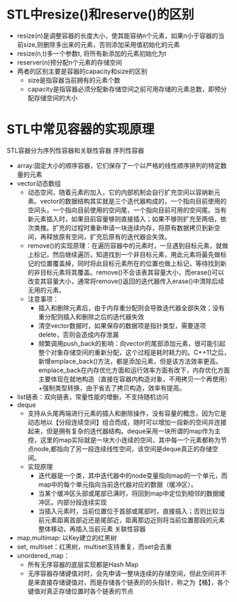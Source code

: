 # STL中resize()和reserve()的区别
+ resize(n)是调整容器的长度大小，使其能容纳n个元素，如果n小于容器的当前size,则删除多出来的元素，否则添加采用值初始化的元素
+ resize(n,t)多一个参数t, 将所有新添加的元素初始化为t
+ reserver(n)预分配n个元素的存储空间
+ 两者的区别主要是容器的capacity和size的区别
	+ size是指容器当前拥有的元素个数
	+ capacity是指容器必须分配新存储空间之前可用存储的元素总数，即预分配存储空间的大小
# STL中常见容器的实现原理
STL容器分为序列性容器和关联性容器
序列性容器
+ array:固定大小的顺序容器，它们保存了一个以严格的线性顺序排列的特定数量的元素
+ vector动态数组
	+ 动态空间，随着元素的加入，它的内部机制会自行扩充空间以容纳新元素。vector的数据结构其实就是三个迭代器构成的，一个指向目前使用的空间头，一个指向目前使用的空间尾，一个指向目前可用的空间尾。当有新元素插入时，如果目前容量够则直接插入；如果不够则扩充至两倍，依次类推。扩充的过程时重新申请一块连续内存，将原有数据拷贝到新空间，再释放原有空间，扩充后原有的迭代器会失效。
	+ remove()的实现原理：在遍历容器中的元素时，一旦遇到目标元素，就做上标记，然后继续遍历，知道找到一个非目标元素，用此元素将最先做标记的位置覆盖掉，同时将此目标元素所在的位置也做上标记，等待找到新的非目标元素将其覆盖。remove()不会该表其容量大小，而erase()可以改变其容量大小，通常将remove()返回的迭代器传入erase()中清除后续无用的元素。
	+ 注意事项：
		+ 插入和删除元素后，由于内存重分配则会导致迭代器全部失效；没有重分配则插入和删除之后的迭代器失效
		+ 清空vector数据时，如果保存的数据项是指针类型，需要逐项delete，否则会造成内存泄漏
		+ 频繁调用push_back的影响：向vector的尾部添加元素，很可能引起整个对象存储空间的重新分配，这个过程是耗时耗力的。C++11之后，新增emplace_back()方法，都是添加元素，但是该方法效率更高。emplace_back在内存优化方面和运行效率方面有改下，内存优化方面主要体现在就地构造（直接在容器内构造对象，不用拷贝一个再使用）+强制类型转换，由于省去了拷贝构造，效率有提高。
+ list链表：双向链表，常量性能的增删，不支持随机访问
+ deque
	+ 支持从头尾两端进行元素的插入和删除操作，没有容量的概念，因为它是动态地以【分段连续空间】组合而成，随时可以增加一段新的空间并连接起来，但是拥有复杂的迭代器结构。deque采用一块所谓的map作为主控，这里的map实际就是一块大小连续的空间，其中每一个元素都称为节点node,都指向了另一段连续线性空间，该空间是deque真正的存储空间。
	+ 实现原理
		+ 迭代器是一个类，其中迭代器中的node变量指向map的一个单元，而map中的每个单元指向当前迭代器对应的数据（缓冲区）。
		+ 当某个缓冲区头部或尾部已满时，将回到map中定位到相邻的数据缓冲区。内部分段连续实现
		+ 当插入元素时，当前位置位于首部或尾部时，直接插入；否则比较当前元素距离首部近还是尾部近，距离那边近则将当前位置那段的元素整体移动，再插入当前元素
关联性容器
+ map,multimap: 以Key建立的红黑树
+ set, multiset：红黑树，multiset支持重复，而set会去重
+ unordered_map：
	+ 所有无序容器的底层实现都是Hash Map
	+ 无序容器存储键值对时，会先申请一整块连续的存储空间，但此空间并不是来直接存储键值对，而是存储各个链表的的头指针，称之为【桶】，各个键值对真正存储位置时各个链表的节点